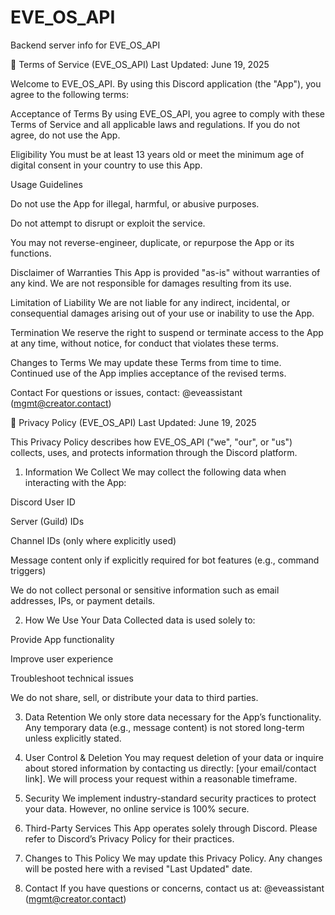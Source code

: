 # EVE_OS_API
Backend server info for EVE_OS_API


📄 Terms of Service (EVE_OS_API)
Last Updated: June 19, 2025

Welcome to EVE_OS_API. By using this Discord application (the "App"), you agree to the following terms:

Acceptance of Terms
By using EVE_OS_API, you agree to comply with these Terms of Service and all applicable laws and regulations. If you do not agree, do not use the App.

Eligibility
You must be at least 13 years old or meet the minimum age of digital consent in your country to use this App.

Usage Guidelines

Do not use the App for illegal, harmful, or abusive purposes.

Do not attempt to disrupt or exploit the service.

You may not reverse-engineer, duplicate, or repurpose the App or its functions.

Disclaimer of Warranties
This App is provided "as-is" without warranties of any kind. We are not responsible for damages resulting from its use.

Limitation of Liability
We are not liable for any indirect, incidental, or consequential damages arising out of your use or inability to use the App.

Termination
We reserve the right to suspend or terminate access to the App at any time, without notice, for conduct that violates these terms.

Changes to Terms
We may update these Terms from time to time. Continued use of the App implies acceptance of the revised terms.

Contact
For questions or issues, contact: @eveassistant (mgmt@creator.contact)




🔐 Privacy Policy (EVE_OS_API)
Last Updated: June 19, 2025

This Privacy Policy describes how EVE_OS_API ("we", "our", or "us") collects, uses, and protects information through the Discord platform.

1. Information We Collect
We may collect the following data when interacting with the App:

Discord User ID

Server (Guild) IDs

Channel IDs (only where explicitly used)

Message content only if explicitly required for bot features (e.g., command triggers)

We do not collect personal or sensitive information such as email addresses, IPs, or payment details.

2. How We Use Your Data
Collected data is used solely to:

Provide App functionality

Improve user experience

Troubleshoot technical issues

We do not share, sell, or distribute your data to third parties.

3. Data Retention
We only store data necessary for the App’s functionality. Any temporary data (e.g., message content) is not stored long-term unless explicitly stated.

4. User Control & Deletion
You may request deletion of your data or inquire about stored information by contacting us directly: [your email/contact link]. We will process your request within a reasonable timeframe.

5. Security
We implement industry-standard security practices to protect your data. However, no online service is 100% secure.

6. Third-Party Services
This App operates solely through Discord. Please refer to Discord’s Privacy Policy for their practices.

7. Changes to This Policy
We may update this Privacy Policy. Any changes will be posted here with a revised "Last Updated" date.

8. Contact
If you have questions or concerns, contact us at: @eveassistant (mgmt@creator.contact)
